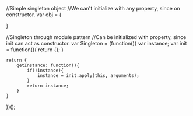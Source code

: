 
//Simple singleton object
//We can't initialize with any property, since on constructor.
var obj = {

}

//Singleton through module pattern
//Can be initialized with property, since init can act as constructor.
var Singleton = (function(){
    var instance;
    var init = function(){
        return {};
    }

    return {
        getInstance: function(){
            if(!instance){
                instance = init.apply(this, arguments);
            }
            return instance;
        }
    }

})();

